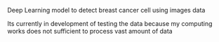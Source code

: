 Deep Learning model to detect breast cancer cell using images data

Its currently in development of testing the data because my computing works does not sufficient to process vast amount of data
